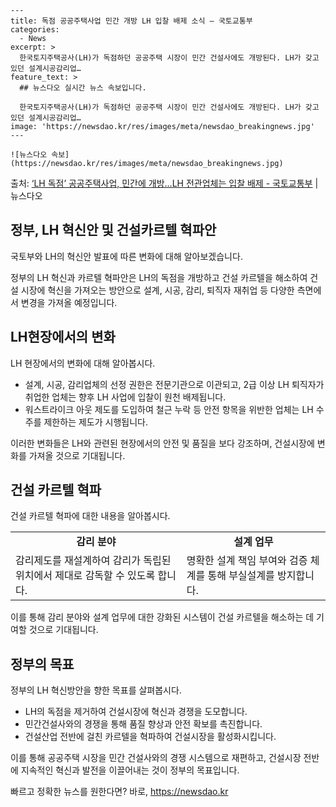     ---
    title: 독점 공공주택사업 민간 개방 LH 입찰 배제 소식 – 국토교통부
    categories:
      - News
    excerpt: >
      한국토지주택공사(LH)가 독점하던 공공주택 시장이 민간 건설사에도 개방된다. LH가 갖고 있던 설계시공감리업…
    feature_text: >
      ## 뉴스다오 실시간 뉴스 속보입니다.
    
      한국토지주택공사(LH)가 독점하던 공공주택 시장이 민간 건설사에도 개방된다. LH가 갖고 있던 설계시공감리업…
    image: 'https://newsdao.kr/res/images/meta/newsdao_breakingnews.jpg'
    ---
    
    ![뉴스다오 속보](https://newsdao.kr/res/images/meta/newsdao_breakingnews.jpg)

<p>출처: <a href="https://newsdao.kr/2775" rel="dofollow">‘LH 독점’ 공공주택사업, 민간에 개방…LH 전관업체는 입찰 배제   - 국토교통부</a> | 뉴스다오</p>

<h2 data-ke-size="size26">정부, LH 혁신안 및 건설카르텔 혁파안</h2>
국토부와 LH의 혁신안 발표에 따른 변화에 대해 알아보겠습니다.

<p data-ke-size="size16">정부의 LH 혁신과 카르텔 혁파안은 LH의 독점을 개방하고 건설 카르텔을 해소하여 건설 시장에 혁신을 가져오는 방안으로 설계, 시공, 감리, 퇴직자 재취업 등 다양한 측면에서 변경을 가져올 예정입니다.</p>


<h2 data-ke-size="size26">LH현장에서의 변화</h2>
LH 현장에서의 변화에 대해 알아봅시다.

<ul>
  <li>설계, 시공, 감리업체의 선정 권한은 전문기관으로 이관되고, 2급 이상 LH 퇴직자가 취업한 업체는 향후 LH 사업에 입찰이 원천 배제됩니다.</li>
  <li>워스트라이크 아웃 제도를 도입하여 철근 누락 등 안전 항목을 위반한 업체는 LH 수주를 제한하는 제도가 시행됩니다.</li>
</ul>

<p data-ke-size="size16">이러한 변화들은 LH와 관련된 현장에서의 안전 및 품질을 보다 강조하며, 건설시장에 변화를 가져올 것으로 기대됩니다.</p>


<h2 data-ke-size="size26">건설 카르텔 혁파</h2>
건설 카르텔 혁파에 대한 내용을 알아봅시다.

<table>
  <tr>
    <td style="text-align: center; height: 17px;"><b>감리 분야</b></td>
    <td style="text-align: center; height: 17px;"><b>설계 업무</b></td>
  </tr>
  <tr>
    <td>감리제도를 재설계하여 감리가 독립된 위치에서 제대로 감독할 수 있도록 합니다.</td>
    <td>명확한 설계 책임 부여와 검증 체계를 통해 부실설계를 방지합니다.</td>
  </tr>
</table>

<p data-ke-size="size16">이를 통해 감리 분야와 설계 업무에 대한 강화된 시스템이 건설 카르텔을 해소하는 데 기여할 것으로 기대됩니다.</p>


<h2 data-ke-size="size26">정부의 목표</h2>
정부의 LH 혁신방안을 향한 목표를 살펴봅시다.

<ul>
  <li>LH의 독점을 제거하여 건설시장에 혁신과 경쟁을 도모합니다.</li>
  <li>민간건설사와의 경쟁을 통해 품질 향상과 안전 확보를 촉진합니다.</li>
  <li>건설산업 전반에 걸친 카르텔을 혁파하여 건설시장을 활성화시킵니다.</li>
</ul>

<p data-ke-size="size16">이를 통해 공공주택 시장을 민간 건설사와의 경쟁 시스템으로 재편하고, 건설시장 전반에 지속적인 혁신과 발전을 이끌어내는 것이 정부의 목표입니다.</p> 

빠르고 정확한 뉴스를 원한다면? 바로, <a href="https://newsdao.kr" rel="dofollow">https://newsdao.kr</a>


    
